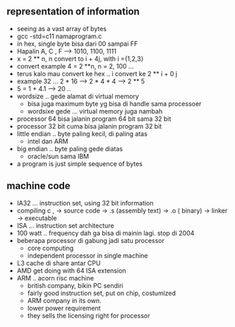## representation of information
- seeing as a vast array of bytes
- gcc -std=c11 namaprogram.c
- in hex, single byte bisa dari 00 sampai FF
- Hapalin A, C , F --> 1010, 1100, 1111
- x = 2 ** n, n convert to i + 4j, with i ={1,2,3}
- convert example 4 = 2 **n,  n = 2, 100 ...
- terus kalo mau convert ke hex .. i convert ke 2 ** i + 0 j
- example 32 ... 2 * 16 --> 2 * 4 * 4 --> 2 ** 5
- 5 = 1 + 4.1 --> 20 ..
- wordsize .. gede alamat di virtual memory
    - bisa juga maximum byte yg bisa di handle sama processoer
    - wordsixe gede ... virtual memory juga nambah
- processor 64 bisa jalanin program 64 bit sama 32 bit
- processor 32 bit cuma bisa jalanin program 32 bit
- little endian .. byte paling kecil, di paling atas
    - intel dan ARM
- big endian .. byte paling gede diatas
    - oracle/sun sama IBM
- a program is just simple sequence of bytes

## machine code
- IA32 ... instruction set, using 32 bit information
- compiling c , -> source code -> .s (assembly text) -> .o ( binary) -> linker -> executable
- ISA ... instruction set architecture
- 100 watt .. frequency dah ga bisa di mainin lagi. stop di 2004
- beberapa processor di gabung jadi satu processor
    - core computing
    - independent processor in single machine
- L3 cache di share antar CPU
- AMD get doing with 64 ISA extension
- ARM .. acorn risc machine
    - british company, bikin PC sendiri
    - fairly good instruction set, put on chip, costumized
    - ARM company in its own.
    - lower power requirement
    - they sells the licensing right for processor
    


